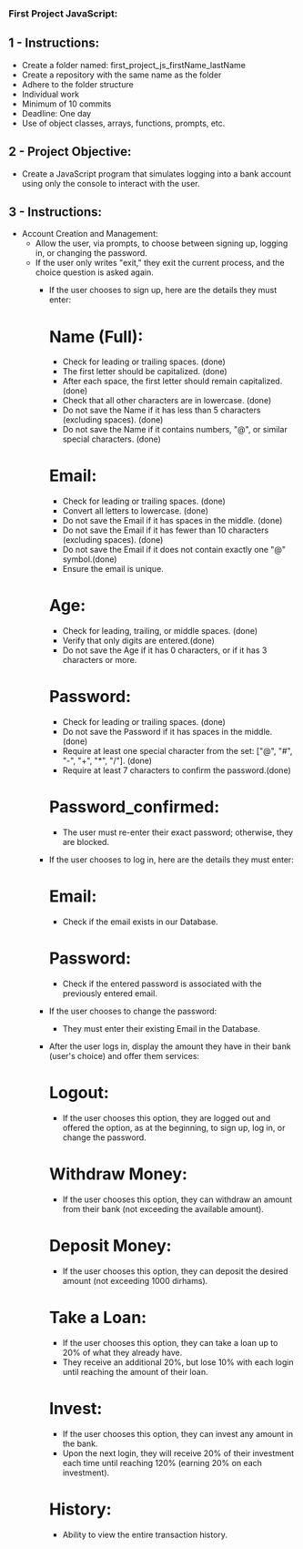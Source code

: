### First Project JavaScript:

## 1 - Instructions:
- Create a folder named: first_project_js_firstName_lastName
- Create a repository with the same name as the folder
- Adhere to the folder structure
- Individual work
- Minimum of 10 commits
- Deadline: One day
- Use of object classes, arrays, functions, prompts, etc.

## 2 - Project Objective:
- Create a JavaScript program that simulates logging into a bank account using only the console to interact with the user.

## 3 - Instructions:
- Account Creation and Management:
    + Allow the user, via prompts, to choose between signing up, logging in, or changing the password.
    + If the user only writes "exit," they exit the current process, and the choice question is asked again.
        * If the user chooses to sign up, here are the details they must enter:
            # Name (Full):
            - Check for leading or trailing spaces. (done)
            - The first letter should be capitalized. (done)
            - After each space, the first letter should remain capitalized. (done)
            - Check that all other characters are in lowercase. (done)
            - Do not save the Name if it has less than 5 characters (excluding spaces). (done)
            - Do not save the Name if it contains numbers, "@", or similar special characters. (done)

            # Email:
            - Check for leading or trailing spaces. (done)
            - Convert all letters to lowercase. (done)
            - Do not save the Email if it has spaces in the middle. (done)
            - Do not save the Email if it has fewer than 10 characters (excluding spaces). (done)
            - Do not save the Email if it does not contain exactly one "@" symbol.(done)
            - Ensure the email is unique. 

            # Age:
            - Check for leading, trailing, or middle spaces. (done)
            - Verify that only digits are entered.(done)
            - Do not save the Age if it has 0 characters, or if it has 3 characters or more.

            # Password:
            - Check for leading or trailing spaces.  (done)
            - Do not save the Password if it has spaces in the middle. (done)
            - Require at least one special character from the set: ["@", "#", "-", "+", "*", "/"]. (done)
            - Require at least 7 characters to confirm the password.(done)

            # Password_confirmed:
            - The user must re-enter their exact password; otherwise, they are blocked.

        * If the user chooses to log in, here are the details they must enter:
            # Email:
            - Check if the email exists in our Database.
            
            # Password:
            - Check if the entered password is associated with the previously entered email.

        * If the user chooses to change the password:
            - They must enter their existing Email in the Database.

        * After the user logs in, display the amount they have in their bank (user's choice) and offer them services:
            # Logout:
            - If the user chooses this option, they are logged out and offered the option, as at the beginning, to sign up, log in, or change the password.
            
            # Withdraw Money:
            - If the user chooses this option, they can withdraw an amount from their bank (not exceeding the available amount).
            
            # Deposit Money:
            - If the user chooses this option, they can deposit the desired amount (not exceeding 1000 dirhams).
            
            # Take a Loan:
            - If the user chooses this option, they can take a loan up to 20% of what they already have.
            - They receive an additional 20%, but lose 10% with each login until reaching the amount of their loan.
            
            # Invest:
            - If the user chooses this option, they can invest any amount in the bank.
            - Upon the next login, they will receive 20% of their investment each time until reaching 120% (earning 20% on each investment).
            
            # History:
            - Ability to view the entire transaction history.
